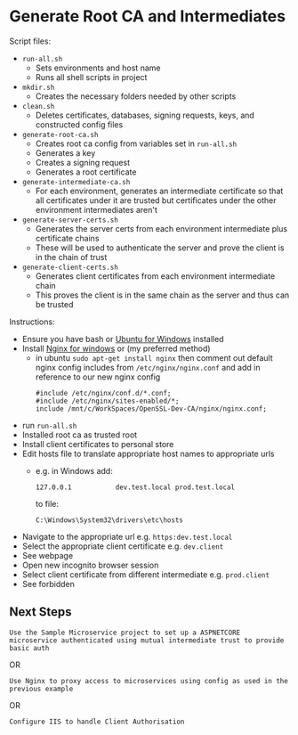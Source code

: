 # Generate Root CA and Intermediates

Script files:
* `run-all.sh`
    * Sets environments and host name
    * Runs all shell scripts in project
* `mkdir.sh`
    * Creates the necessary folders needed by other scripts
* `clean.sh`
    * Deletes certificates, databases, signing requests, keys, and constructed config files
* `generate-root-ca.sh`
    * Creates root ca config from variables set in `run-all.sh`
    * Generates a key
    * Creates a signing request
    * Generates a root certificate
* `generate-intermediate-ca.sh`
    * For each environment, generates an intermediate certificate so that all certificates under it are trusted but certificates under the other environment intermediates aren't
* `generate-server-certs.sh`
    * Generates the server certs from each environment intermediate plus certificate chains
    * These will be used to authenticate the server and prove the client is in the chain of trust
* `generate-client-certs.sh`
    * Generates client certificates from each environment intermediate chain
    * This proves the client is in the same chain as the server and thus can be trusted


Instructions:

* Ensure you have bash or [Ubuntu for Windows](https://www.microsoft.com/en-us/store/p/ubuntu/9nblggh4msv6) installed
* Install [Nginx for windows](https://nginx.org/en/download.html) or (my preferred method)
    *  in ubuntu `sudo apt-get install nginx` then comment out default nginx config includes from `/etc/nginx/nginx.conf` and add in reference to our new nginx config
        ```
        #include /etc/nginx/conf.d/*.conf;
        #include /etc/nginx/sites-enabled/*;
        include /mnt/c/WorkSpaces/OpenSSL-Dev-CA/nginx/nginx.conf;
        ``` 
* run `run-all.sh`
* Installed root ca as trusted root
* Install client certificates to personal store
* Edit hosts file to translate appropriate host names to appropriate urls
    * e.g. in Windows add:

	    ```
	    127.0.0.1           dev.test.local prod.test.local
	    ```
        to file:

	    ```
	    C:\Windows\System32\drivers\etc\hosts
	    ```
* Navigate to the appropriate url e.g. `https:dev.test.local`
* Select the appropriate client certificate e.g. `dev.client`
* See webpage
* Open new incognito browser session
* Select client certificate from different intermediate e.g. `prod.client`
* See forbidden

## Next Steps
    Use the Sample Microservice project to set up a ASPNETCORE microservice authenticated using mutual intermediate trust to provide basic auth

OR 

    Use Nginx to proxy access to microservices using config as used in the previous example

OR

    Configure IIS to handle Client Authorisation